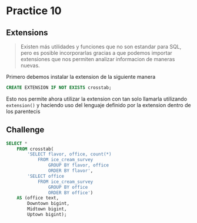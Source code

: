 # Practice 10

## Extensions
> Existen más utilidades y funciones que no son estandar para SQL, pero es posible incorporarlas gracias a que podemos importar extensiones que nos permiten analizar informacion de maneras nuevas.

Primero debemos instalar la extension de la siguiente manera
```sql
CREATE EXTENSION IF NOT EXISTS crosstab;
```

Esto nos permite ahora utilizar la extension con tan solo llamarla utilizando `extension()` y haciendo uso del lenguaje definido por la extension dentro de los parentecis

## Challenge
```sql
SELECT *
    FROM crosstab(
        'SELECT flavor, office, count(*)
            FROM ice_cream_survey
                GROUP BY flavor, office
                ORDER BY flavor',
        'SELECT office
            FROM ice_cream_survey
                GROUP BY office
                ORDER BY office')
    AS (office text,
        Downtown bigint,
        Midtown bigint,
        Uptown bigint);
```